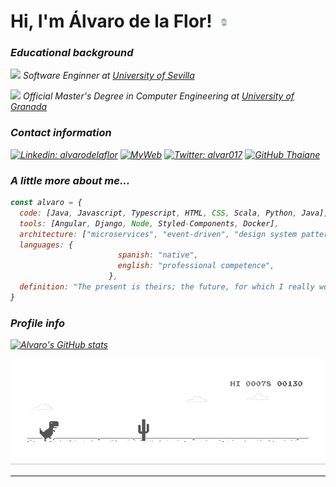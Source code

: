 # Hi, I'm Álvaro de la Flor! <img alt="hi" width=25 src="img/hi.gif"/>

### *Educational background*

<p><img src="https://www.gbif.es/wp-content/uploads/2007/08/Departamento-Biologia-Vegetal-y-Ecologia-Universidad-de-Sevilla-1.png" width="30"><em> Software Enginner at <a href="http://www.us.es">University of Sevilla</a></br>

<p><img src="https://i1.wp.com/alumaasociacion.com/wp-content/uploads/2014/07/logo-de-la-ugr.png?fit=847%2C793&ssl=1" width="30"><em> Official Master's Degree in Computer Engineering at <a href="http://www.ugr.es">University of Granada</a></br>

### *Contact information*

[![Linkedin: alvarodelaflor](https://img.shields.io/badge/-alvarodelaflor-blue?style=flat-square&logo=Linkedin&logoColor=white&link=https://www.linkedin.com/in/alvarodelaflor/)](https://www.linkedin.com/in/alvarodelaflor/)
[![MyWeb](https://img.shields.io/badge/Personal%20Website-alvarodelaflor.com-blue)](https://www.alvarodelaflor.com)
[![Twitter: alvar017](https://img.shields.io/twitter/follow/alvar017?style=social)](https://twitter.com/alvar017)
[![GitHub Thaiane](https://img.shields.io/github/followers/alvarodelaflor?label=follow&style=social)](https://github.com/alvarodelaflor)


### *A little more about me...*  

```javascript
const alvaro = {
  code: [Java, Javascript, Typescript, HTML, CSS, Scala, Python, Java],
  tools: [Angular, Django, Node, Styled-Components, Docker],
  architecture: ["microservices", "event-driven", "design system pattern"],
  languages: {
                        spanish: "native",
                        english: "professional competence",
                      },
  definition: "The present is theirs; the future, for which I really worked, is mine"
}
```
### *Profile info*  

[![Alvaro's GitHub stats](https://github-readme-stats.vercel.app/api?username=alvarodelaflor)](https://github.com/alvarodelaflor/)

![dino](img/dino.gif)

---